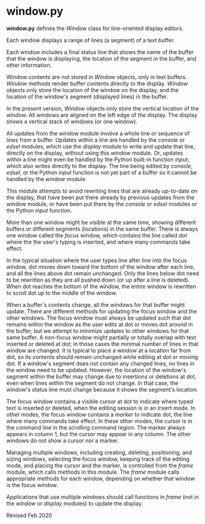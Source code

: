 
window.py
=========

**window.py** defines the *Window* class for line-oriented display editors.

Each window displays a range of lines (a segment) of a text buffer.

Each window includes a final status line that shows the name of the
buffer that the window is displaying, the location of the segment
in the buffer, and other information.

Window contents are not stored in *Window* objects, only in text buffers.
*Window* methods render buffer contents directly to the display.
*Window* objects only store the location of the window on the display,
and the location of the window's segment (displayed lines) in the buffer.

In the present version, *Window* objects only store the vertical location 
of the window. All windows are aligned on the left edge of the display.
The display shows a vertical stack of windows (or one window).

All updates from the *window* module involve a whole line or sequence of 
lines from a buffer. Updates within a line are handled by the *console* or 
*edsel* modules, which use the *display* module to write and update that 
line, directly on the display, without using this *window* module. Or, 
updates within a line might even be handled by the Python built-in 
function *input*, which also writes directly to the display. The line 
being edited by *console*, *edsel*, or the Python *input* function  is not 
yet part of a buffer so it cannot be handled by the *window* module.

This module attempts to avoid rewriting lines that are already up-to-date 
on the display, that have been put there already by previous updates from 
the *window* module, or have been put there by the *console* or *edsel* 
modules or the Python *input* function.  

More than one window might be visible at the same time, showing different 
buffers or different segments (locations) in  the same buffer.    There is 
always one window called the *focus* window, which contains the line 
called *dot* where the the user's typing is inserted, and where many 
commands take effect.

In the typical situation where the user types line after line into  the 
focus window, dot moves down toward the bottom of the window after each 
line,  and all the lines above dot remain unchanged.  Only the lines below 
dot need to be rewritten as they are all pushed down (or up after a line 
is deleted).  When dot reaches the bottom of the window, the entire window 
is rewritten to scroll dot up to the middle of the window.

When a buffer's  contents change, all the windows for that buffer  might 
update.   There are different methods for  updating the focus window and 
the other  windows.   The focus  window must always be updated such that 
dot remains  within the window as the user edits at dot or moves dot 
around in the buffer, but we attempt  to minimize updates to other 
windows  for that same buffer.   A non-focus window might partially or 
totally overlap with text inserted or deleted at dot; in those  cases the 
minimal number of lines in that window are changed. It is typical 
to place a window at a location far from dot, so its contents should 
remain unchanged while editing at dot or moving dot.  If  a window's 
segment does not contain any  changed lines, no lines in the window  need 
to be updated.  However,  the location of the window's segment within the 
buffer may change due to insertions  or deletions at dot,  even when 
lines within  the segment do not change.  In that case, the window's 
status line must change because it shows the segment's location.

The focus window contains a visible *cursor* at dot to indicate where 
typed text is inserted or deleted, when the editing session is in an 
insert mode.  In other modes, the focus window contains a *marker* to 
indicate dot, the line where many commands take effect.  In these other modes,
the cursor is in the command line in the scrolling command region.
The marker always appears in column 1, but the cursor may appear in any
column.  The other windows do not show a cursor nor a marker.

Managing multiple windows, including creating, deleting, positioning, and 
sizing windows, selecting the focus window, keeping track of the editing 
mode, and placing the cursor and  the marker, is controlled from the 
*frame* module, which calls methods in this module.  The *frame* module 
calls appropriate methods for each window,   depending on whether that 
window is the focus window.

Applications that use multiple windows should call functions in *frame*
(not in the *window* or *display* modules) to update the display.

Revised Feb 2020
